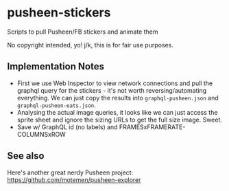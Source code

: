 # pusheen-stickers
Scripts to pull Pusheen/FB stickers and animate them

No copyright intended, yo!
j/k, this is for fair use purposes.

## Implementation Notes
* First we use Web Inspector to view network connections and pull the graphql query for the stickers - it's not worth reversing/automating everything. We can just copy the results into `graphql-pusheen.json` and `graphql-pusheen-eats.json`.
* Analysing the actual image queries, it looks like we can just access the sprite sheet and ignore the sizing URLs to get the full size image. Sweet.
* Save w/ GraphQL id (no labels) and FRAMESxFRAMERATE-COLUMNSxROW 


## See also
Here's another great nerdy Pusheen project: https://github.com/motemen/pusheen-explorer
